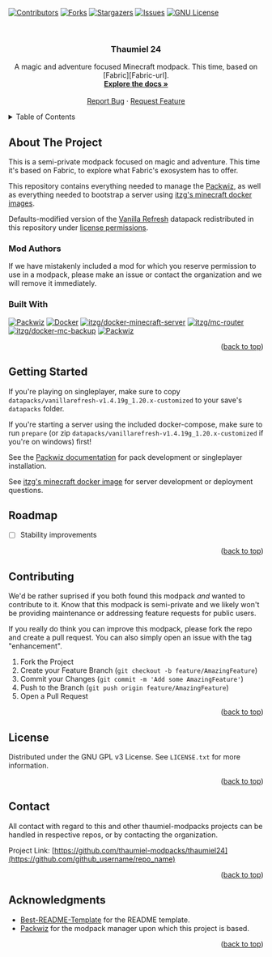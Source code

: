<!-- Improved compatibility of back to top link: See: https://github.com/othneildrew/Best-README-Template/pull/73 -->

<a name="readme-top"></a>

<!--
*** Thanks for checking out the Best-README-Template. If you have a suggestion
*** that would make this better, please fork the repo and create a pull request
*** or simply open an issue with the tag "enhancement".
*** Don't forget to give the project a star!
*** Thanks again! Now go create something AMAZING! :D
-->

<!-- PROJECT SHIELDS -->
<!--
*** I'm using markdown "reference style" links for readability.
*** Reference links are enclosed in brackets [ ] instead of parentheses ( ).
*** See the bottom of this document for the declaration of the reference variables
*** for contributors-url, forks-url, etc. This is an optional, concise syntax you may use.
*** https://www.markdownguide.org/basic-syntax/#reference-style-links
-->

[![Contributors][contributors-shield]][contributors-url]
[![Forks][forks-shield]][forks-url]
[![Stargazers][stars-shield]][stars-url]
[![Issues][issues-shield]][issues-url]
[![GNU License][license-shield]][license-url]

<br />
<div align="center">

<h3 align="center">Thaumiel 24</h3>

  <p align="center">
    A magic and adventure focused Minecraft modpack. This time, based on [Fabric][Fabric-url].
    <br />
    <a href="https://github.com/thaumiel-modpacks/thaumiel24"><strong>Explore the docs »</strong></a>
    <br />
    <br />
    <a href="https://github.com/thaumiel-modpacks/thaumiel24/issues">Report Bug</a>
    ·
    <a href="https://github.com/thaumiel-modpacks/thaumiel24/issues">Request Feature</a>
  </p>
</div>

<!-- TABLE OF CONTENTS -->
<details>
  <summary>Table of Contents</summary>

  <!--toc:start-->

- [About The Project](#about-the-project)
  - [Mod Authors](#mod-authors)
  - [Built With](#built-with)
- [Getting Started](#getting-started)
- [Roadmap](#roadmap)
- [Contributing](#contributing)
- [License](#license)
- [Contact](#contact)
- [Acknowledgments](#acknowledgments)
    <!--toc:end-->
  </details>

<!-- ABOUT THE PROJECT -->

## About The Project

This is a semi-private modpack focused on magic and adventure. This time it's based on Fabric, to explore what Fabric's exosystem has to offer.

This repository contains everything needed to manage the [Packwiz][Packwiz-url], as well as everything needed to bootstrap a server using [itzg's minecraft docker images][itzg/docker-minecraft-server-url].

Defaults-modified version of the [Vanilla Refresh](https://modrinth.com/datapack/vanilla-refresh) datapack redistributed in this repository under [license permissions](https://github.com/SpluoSplatus/Vanilla-Refresh/wiki/License#permitted-uses).

### Mod Authors

If we have mistakenly included a mod for which you reserve permission to use in a modpack, please make an issue or contact the organization and we will remove it immediately.

### Built With

[![Packwiz][Packwiz]][Packwiz-url]
[![Docker][Docker]][Docker-url]
[![itzg/docker-minecraft-server][itzg/docker-minecraft-server]][itzg/docker-minecraft-server-url]
[![itzg/mc-router][itzg/mc-router]][itzg/mc-router-url]
[![itzg/docker-mc-backup][itzg/docker-mc-backup]][itzg/docker-mc-backup-url]
[![Packwiz][Packwiz]][Packwiz-url]

<p align="right">(<a href="#readme-top">back to top</a>)</p>

<!-- GETTING STARTED -->

## Getting Started

If you're playing on singleplayer, make sure to copy `datapacks/vanillarefresh-v1.4.19g_1.20.x-customized` to your save's `datapacks` folder.

If you're starting a server using the included docker-compose, make sure to run `prepare` (or zip `datapacks/vanillarefresh-v1.4.19g_1.20.x-customized` if you're on windows) first!

See the [Packwiz documentation](https://packwiz.infra.link/) for pack development or singleplayer installation.

See [itzg's minecraft docker image][itzg/docker-minecraft-server-url] for server development or deployment questions.

<!-- ROADMAP -->

## Roadmap

- [ ] Stability improvements

<p align="right">(<a href="#readme-top">back to top</a>)</p>

<!-- CONTRIBUTING -->

## Contributing

We'd be rather suprised if you both found this modpack _and_ wanted to contribute to it. Know that this modpack is semi-private and we likely won't be providing maintenance or addressing feature requests for public users.

If you really do think you can improve this modpack, please fork the repo and create a pull request. You can also simply open an issue with the tag "enhancement".

1. Fork the Project
2. Create your Feature Branch (`git checkout -b feature/AmazingFeature`)
3. Commit your Changes (`git commit -m 'Add some AmazingFeature'`)
4. Push to the Branch (`git push origin feature/AmazingFeature`)
5. Open a Pull Request

<p align="right">(<a href="#readme-top">back to top</a>)</p>

<!-- LICENSE -->

## License

Distributed under the GNU GPL v3 License. See `LICENSE.txt` for more information.

<p align="right">(<a href="#readme-top">back to top</a>)</p>

<!-- CONTACT -->

## Contact

All contact with regard to this and other thaumiel-modpacks projects can be handled in respective repos, or by contacting the organization.

Project Link: [https://github.com/thaumiel-modpacks/thaumiel24](https://github.com/github_username/repo_name)

<p align="right">(<a href="#readme-top">back to top</a>)</p>

<!-- ACKNOWLEDGMENTS -->

## Acknowledgments

- [Best-README-Template](https://github.com/othneildrew/Best-README-Template) for the README template.
- [Packwiz](https://packwiz.infra.link/) for the modpack manager upon which this project is based.

<p align="right">(<a href="#readme-top">back to top</a>)</p>

<!-- MARKDOWN LINKS & IMAGES -->
<!-- https://www.markdownguide.org/basic-syntax/#reference-style-links -->

[contributors-shield]: https://img.shields.io/github/contributors/thaumiel-modpacks/thaumiel24.svg?style=for-the-badge
[contributors-url]: https://github.com/thaumiel-modpacks/thaumiel24/graphs/contributors
[forks-shield]: https://img.shields.io/github/forks/thaumiel-modpacks/thaumiel24.svg?style=for-the-badge
[forks-url]: https://github.com/thaumiel-modpacks/thaumiel24/network/members
[stars-shield]: https://img.shields.io/github/stars/thaumiel-modpacks/thaumiel24.svg?style=for-the-badge
[stars-url]: https://github.com/thaumiel-modpacks/thaumiel24/stargazers
[issues-shield]: https://img.shields.io/github/issues/thaumiel-modpacks/thaumiel24.svg?style=for-the-badge
[issues-url]: https://github.com/thaumiel-modpacks/thaumiel24/issues
[license-shield]: https://img.shields.io/github/license/thaumiel-modpacks/thaumiel24.svg?style=for-the-badge
[license-url]: https://github.com/thaumiel-modpacks/thaumiel24/blob/master/LICENSE.txt
[Packwiz-url]: https://packwiz.infra.link/
[Packwiz]: https://img.shields.io/badge/Packwiz-000000?style=for-the-badge&logo=github
[Fabric-url]: https://fabricmc.net/
[Docker-url]: https://www.docker.com/
[Docker]: https://img.shields.io/badge/Docker-000000?style=for-the-badge&logo=docker
[itzg/docker-minecraft-server-url]: https://docker-minecraft-server.readthedocs.io/en/latest/
[itzg/docker-minecraft-server]: https://img.shields.io/badge/itzg/docker--minecraft--server-000000?style=for-the-badge&logo=github
[itzg/mc-router-url]: https://github.com/itzg/mc-router
[itzg/mc-router]: https://img.shields.io/badge/itzg/mc--router-000000?style=for-the-badge&logo=github
[itzg/docker-mc-backup-url]: https://github.com/itzg/docker-mc-backup
[itzg/docker-mc-backup]: https://img.shields.io/badge/itzg/docker--mc--backup-000000?style=for-the-badge&logo=github
